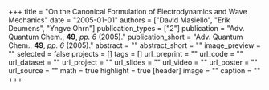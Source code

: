 +++
title = "On the Canonical Formulation of Electrodynamics and Wave Mechanics"
date = "2005-01-01"
authors = ["David Masiello", "Erik Deumens", "Yngve Ohrn"]
publication_types = ["2"]
publication = "Adv. Quantum Chem., **49**, _pp. 6_ (2005)."
publication_short = "Adv. Quantum Chem., **49**, _pp. 6_ (2005)."
abstract = ""
abstract_short = ""
image_preview = ""
selected = false
projects = []
tags = []
url_preprint = ""
url_code = ""
url_dataset = ""
url_project = ""
url_slides = ""
url_video = ""
url_poster = ""
url_source = ""
math = true
highlight = true
[header]
image = ""
caption = ""
+++
